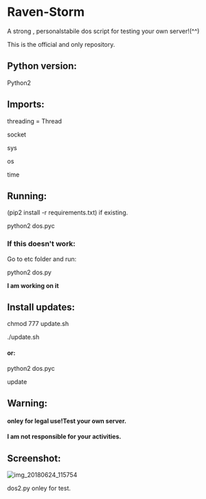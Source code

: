 # Raven-Storm
A strong , personalstabile dos script for testing your own server!(^^)

This is the official and only repository.

## Python version:
Python2

## Imports:
threading = Thread

socket

sys

os

time

## Running:
(pip2 install -r requirements.txt) if existing.

python2 dos.pyc

### If this doesn't work:

Go to etc folder and run:

python2 dos.py

**I am working on it**

## Install updates:
chmod 777 update.sh

./update.sh

#### or:


python2 dos.pyc

update

## Warning:
#### onley for legal use!Test your own server.

#### I am not responsible for your activities.

## Screenshot:

![img_20180624_115754](https://user-images.githubusercontent.com/36562445/41817976-e78f6d6e-77a5-11e8-873a-5bc4e7957ca9.png)



dos2.py onley for test.
